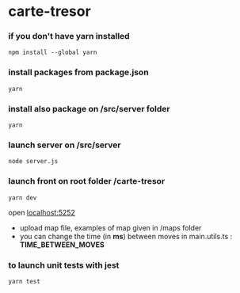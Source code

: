 # carte-tresor

### if you don't have yarn installed 
```npm install --global yarn```

### install packages from package.json
```yarn```

### install also package on /src/server folder
```yarn```

### launch server on /src/server
```node server.js```

### launch front on root folder /carte-tresor
```yarn dev```  

open [localhost:5252](http://localhost:5252)
- upload map file, examples of map given in /maps folder 
- you can change the time (in **ms**) between moves in main.utils.ts : **TIME_BETWEEN_MOVES**

### to launch unit tests with jest
```yarn test```